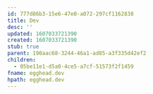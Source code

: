 ```yaml
---
id: 777d86b3-15e6-47e0-a072-297cf1162838
title: Dev
desc: ''
updated: 1607033721390
created: 1607033721390
stub: true
parent: 190aac68-3244-46a1-ad85-a3f335d42ef2
children:
  - 05be11e1-d5a0-4ce5-a7cf-51573f2f1459
fname: egghead.dev
hpath: egghead.dev
---
```



